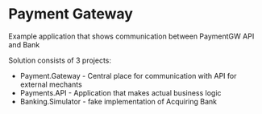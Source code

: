 # Payment Gateway
Example application that shows communication between PaymentGW API and Bank

Solution consists of 3 projects:
- Payment.Gateway -  Central place for communication with API for external mechants
- Payments.API - Application that makes actual business logic 
- Banking.Simulator - fake implementation of Acquiring Bank

